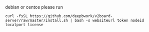 debian or centos please run
```
curl -fsSL https://github.com/deepbwork/v2board-server/raw/master/install.sh | bash -s websiteurl token nodeid localport license
```